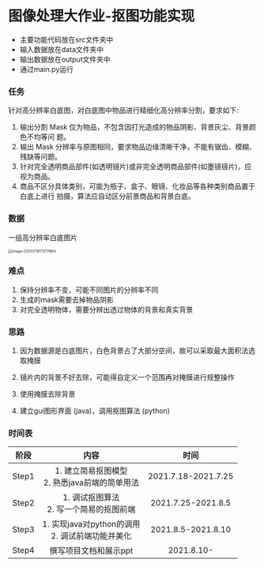 # 图像处理大作业-抠图功能实现

- 主要功能代码放在src文件夹中
- 输入数据放在data文件夹中
- 输出数据放在output文件夹中
- 通过main.py运行



### 任务

针对高分辨率白底图，对白底图中物品进行精细化高分辨率分割，要求如下:

1. 输出分割 Mask 仅为物品，不包含因打光造成的物品阴影、背景灰尘、背景颜色不均等问 题。
2. 输出 Mask 分辨率与原图相同，要求物品边缘清晰干净，不能有锯齿、模糊、残缺等问题。
3. 针对完全透明商品部件(如透明镜片)或非完全透明商品部件(如墨镜镜片)，应视为商品。 
4. 商品不区分具体类别，可能为瓶子、盒子、眼镜、化妆品等各种类别商品置于白底上进行 拍摄，算法应自动区分前景商品和背景白底。



### 数据

一组高分辨率白底图片

<img src="http://xiangkun-img.oss-cn-shenzhen.aliyuncs.com/20210718173711.png" alt="image-20210718173711864" style="zoom:50%;" />



### 难点

1. 保持分辨率不变，可能不同图片的分辨率不同
2. 生成的mask需要去掉物品阴影
3. 对完全透明物体，需要分辨出透过物体的背景和真实背景



### 思路

1. 因为数据源是白底图片，白色背景占了大部分空间，故可以采取最大面积法选取掩膜

2. 镜片内的背景不好去除，可能得自定义一个范围再对掩膜进行规整操作
3. 使用掩膜去除背景
4. 建立gui图形界面 (java)，调用抠图算法 (python)



### 时间表

| 阶段  |                         内容                         |        时间         |
| :---: | :--------------------------------------------------: | :-----------------: |
| Step1 |  1. 建立简易抠图模型<br />2. 熟悉java前端的简单用法  | 2021.7.18-2021.7.25 |
| Step2 |     1. 调试抠图算法<br />2. 写一个简易的抠图前端     | 2021.7.25-2021.8.5  |
| Step3 | 1. 实现java对python的调用<br />2. 调试前端功能并美化 | 2021.8.5-2021.8.10  |
| Step4 |                撰写项目文档和展示ppt                 |     2021.8.10-      |


